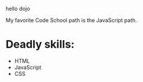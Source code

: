 hello dojo

My favorite Code School path is the JavaScript path.

Deadly skills:
=============
* HTML
* JavaScript
* CSS

